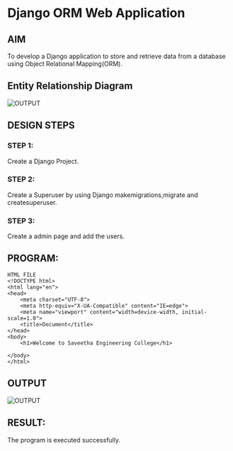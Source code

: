 # Django ORM Web Application

## AIM
To develop a Django application to store and retrieve data from a database using Object Relational Mapping(ORM).

## Entity Relationship Diagram

![OUTPUT](.dataproject/dataapp/Images/ER.png)

## DESIGN STEPS

### STEP 1:
Create a Django Project.

### STEP 2:
Create a Superuser by using Django makemigrations,migrate and createsuperuser.

### STEP 3:
Create a admin page and add the users.

## PROGRAM:
```
HTML FILE
<!DOCTYPE html>
<html lang="en">
<head>
    <meta charset="UTF-8">
    <meta http-equiv="X-UA-Compatible" content="IE=edge">
    <meta name="viewport" content="width=device-width, initial-scale=1.0">
    <title>Document</title>
</head>
<body>
    <h1>Welcome to Saveetha Engineering College</h1>
    
</body>
</html>
```

## OUTPUT

![OUTPUT](.dataproject/dataapp/Images/Admin.png)

## RESULT:
The program is executed successfully.
